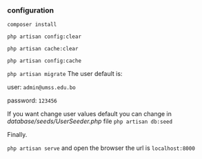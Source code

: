 ### configuration
```composer install```

```php artisan config:clear```

```php artisan cache:clear```

```php artisan config:cache```

```php artisan migrate```
The user default is:

user: `admin@umss.edu.bo` 

password: `123456`

If you want change user values default you can change in *database/seeds/UserSeeder.php* file
```php artisan db:seed```

Finally.

```php artisan serve``` and open the browser the url is `localhost:8000`

